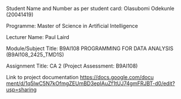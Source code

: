 Student Name and Number as per student card: Olasubomi Odekunle (20041419)

Programme: Master of Science in Artificial Intelligence

Lecturer Name: Paul Laird 

Module/Subject Title: B9AI108 PROGRAMMING FOR DATA ANALYSIS (B9AI108_2425_TMD1S)

Assignment Title: CA 2 (Project Assessment: B9AI108)

Link to project documentation
[https://docs.google.com/docu ment/d/1q5lwC5N7kOfmgZEUmBD3epIAuZf1tUJ74gmFRJBT-d0/edit?usp=sharing](https://docs.google.com/document/d/1q5lwC5N7kOfmgZEUmBD3epIAuZf1tUJ74gmFRJBT-d0/edit?usp=sharing)